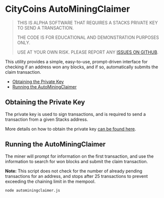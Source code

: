 # CityCoins AutoMiningClaimer <!-- omit in toc -->

> THIS IS ALPHA SOFTWARE THAT REQUIRES A STACKS PRIVATE KEY TO SEND A TRANSACTION.
>
> THE CODE IS FOR EDUCATIONAL AND DEMONSTRATION PURPOSES ONLY.
>
> USE AT YOUR OWN RISK. PLEASE REPORT ANY [ISSUES ON GITHUB](https://github.com/citycoins/scripts/issues).

This utility provides a simple, easy-to-use, prompt-driven interface for checking if an address won any blocks, and if so, automatically submits the claim transaction.

- [Obtaining the Private Key](#obtaining-the-private-key)
- [Running the AutoMiningClaimer](#running-the-autominingclaimer)

## Obtaining the Private Key

The private key is used to sign transactions, and is required to send a transaction from a given Stacks address.

More details on how to obtain the private key [can be found here](./privatekey.md).

## Running the AutoMiningClaimer

The miner will prompt for information on the first transaction, and use the information to search for won blocks and submit the claim transaction.

**Note:** This script does not check for the number of already pending transactions for an address, and stops after 25 transactions to prevent exceeding the chaining limit in the mempool.

```bash
node autominingclaimer.js
```
